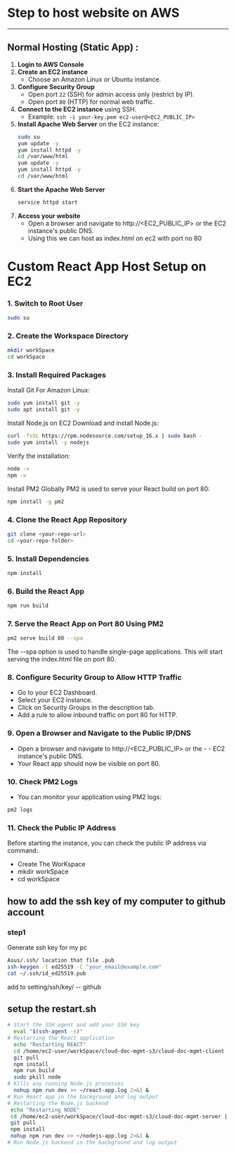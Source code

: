 # Step to host website on AWS
----------------------------------------------
## **Normal Hosting (Static App) :**

1. **Login to AWS Console**
2. **Create an EC2 instance**
   - Choose an Amazon Linux or Ubuntu instance.
3. **Configure Security Group**
   - Open port `22` (SSH) for admin access only (restrict by IP).
   - Open port `80` (HTTP) for normal web traffic.
4. **Connect to the EC2 instance** using SSH.
   - Example: `ssh -i your-key.pem ec2-user@<EC2_PUBLIC_IP>`
5. **Install Apache Web Server** on the EC2 instance:
   ```bash
   sudo su
   yum update -y
   yum install httpd -y
   cd /var/www/html
   yum update -y
   yum install httpd -y
   cd /var/www/html
   ``` 
6. **Start the Apache Web Server**
   ```bash 
   service httpd start
   ```
7. **Access your website** 
   - Open a browser and navigate to http://<EC2_PUBLIC_IP> or the EC2 instance's public DNS.
   - Using this we can host as index.html on  ec2 with port no 80 

# **Custom React App Host Setup on EC2**

### 1. **Switch to Root User**
```bash
sudo su
```
### 2. Create the Workspace Directory
```bash
mkdir workSpace
cd workSpace
```
### 3. Install Required Packages

Install Git
For Amazon Linux:
```bash
sudo yum install git -y
sudo apt install git -y
```

Install Node.js on EC2
Download and install Node.js:

```bash
curl -fsSL https://rpm.nodesource.com/setup_16.x | sudo bash -
sudo yum install -y nodejs
```

Verify the installation:

```bash
node -v
npm -v
```

Install PM2 Globally
PM2 is used to serve your React build on port 80:

```bash
npm install -g pm2
```
### 4. Clone the React App Repository

```bash
git clone <your-repo-url>
cd <your-repo-folder>
```

### 5. Install Dependencies
```bash
npm install
```

### 6. Build the React App
```bash
npm run build
```

### 7. Serve the React App on Port 80 Using PM2

```bash
pm2 serve build 80 --spa
```

The --spa option is used to handle single-page applications.
This will start serving the index.html file on port 80.

### 8. Configure Security Group to Allow HTTP Traffic
 - Go to your EC2 Dashboard.
 - Select your EC2 instance.
 - Click on Security Groups in the description tab.
 - Add a rule to allow inbound traffic on port 80 for HTTP.

### 9. Open a Browser and Navigate to the Public IP/DNS
- Open a browser and navigate to http://<EC2_PUBLIC_IP> or the - - EC2 instance's public DNS.
- Your React app should now be visible on port 80.

### 10. Check PM2 Logs
- You can monitor your application using PM2 logs:

```bash
pm2 logs
```

### 11. Check the Public IP Address

Before starting the instance, you can check the public IP address via command:
 - Create The WorKspace
 - mkdir workSpace 
 - cd workSpace


## how to add the ssh key of my computer to github account 

### step1 
Generate ssh key for my pc 
```bash 
Asus/.ssh/ location that file .pub
ssh-keygen -t ed25519 -C "your_email@example.com"
cat ~/.ssh/id_ed25519.pub 
```

add to setting/ssh/key/  -- github

## setup the restart.sh

```bash
# Start the SSH agent and add your SSH key
  eval "$(ssh-agent -s)"
# Restarting the React application
  echo "Restarting REACT"
  cd /home/ec2-user/workSpace/cloud-doc-mgmt-s3/cloud-doc-mgmt-client || exit
  git pull
  npm install
  npm run build
  sudo pkill node
# Kills any running Node.js processes
  nohup npm run dev >> ~/react-app.log 2>&1 &
# Run React app in the background and log output
# Restarting the Node.js backend
 echo "Restarting NODE"
 cd /home/ec2-user/workSpace/cloud-doc-mgmt-s3/cloud-doc-mgmt-server || exit
 git pull
 npm install
 nohup npm run dev >> ~/nodejs-app.log 2>&1 &
# Run Node.js backend in the background and log output
```